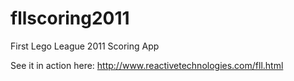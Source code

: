 # fllscoring2011
First Lego League 2011 Scoring App

See it in action here: http://www.reactivetechnologies.com/fll.html
